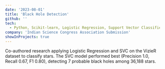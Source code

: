 ```yaml
---
date: '2023-08-01'
title: 'Black Hole Detection'
github: ''
tech:
  - Python, Scikit-learn, Logistic Regression, Support Vector Classifier (SVC), Data Preprocessing, Feature Engineering, Astronomical Data Analysis
company: 'Indian Science Congress Association Submission'
showInProjects: true
---
```


Co-authored research applying Logistic Regression and SVC on the VizieR dataset to classify stars. The SVC model performed best (Precision 1.0, Recall 0.67, F1 0.80), detecting 7 probable black holes among 36,188 stars.

